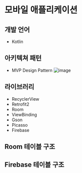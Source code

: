 # 모바일 애플리케이션


## 개발 언어
- Kotlin

## 아키텍쳐 패턴
- MVP Design Pattern
![image](https://user-images.githubusercontent.com/81352078/118425239-bb4b6f00-b703-11eb-91fa-847e86455103.png)

## 라이브러리
- RecyclerView
- Retrofit2
- Room
- ViewBinding
- Gson
- Picasso
- Firebase


## Room 테이블 구조


## Firebase 테이블 구조
